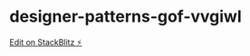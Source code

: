 # designer-patterns-gof-vvgiwl

[Edit on StackBlitz ⚡️](https://stackblitz.com/edit/designer-patterns-gof-vvgiwl)